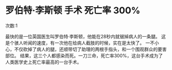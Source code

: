 # 罗伯特·李斯顿 手术 死亡率 300%

次数:1

最快的是一位英国医生叫罗伯特·李斯顿，他能在28秒内就锯掉病人的一条腿。
这是个骇人听闻的速度，有一次他在给病人截肢的时候，实在是太快了。
一不小心，不仅砍掉了病人的腿，还顺带切了助理的两根手指头，和一个围观群众的要害部位。
结果，这三个人都感染而死。一刀三命，死亡率300%，这台手术成为了人类医学史上死亡率最高的一台手术。
